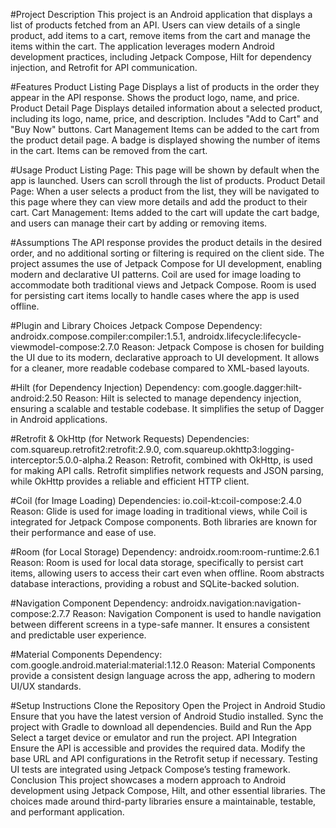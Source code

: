 #Project Description This project is an Android application that displays a list of products fetched from an API. Users can view details of a single product, add items to a cart, remove items from the cart and manage the items within the cart. The application leverages modern Android development practices, including Jetpack Compose, Hilt for dependency injection, and Retrofit for API communication.

#Features Product Listing Page Displays a list of products in the order they appear in the API response. Shows the product logo, name, and price. Product Detail Page Displays detailed information about a selected product, including its logo, name, price, and description. Includes "Add to Cart" and "Buy Now" buttons. Cart Management Items can be added to the cart from the product detail page. A badge is displayed showing the number of items in the cart. Items can be removed from the cart.

#Usage Product Listing Page: This page will be shown by default when the app is launched. Users can scroll through the list of products. Product Detail Page: When a user selects a product from the list, they will be navigated to this page where they can view more details and add the product to their cart. Cart Management: Items added to the cart will update the cart badge, and users can manage their cart by adding or removing items.

#Assumptions The API response provides the product details in the desired order, and no additional sorting or filtering is required on the client side. The project assumes the use of Jetpack Compose for UI development, enabling modern and declarative UI patterns. Coil are used for image loading to accommodate both traditional views and Jetpack Compose. Room is used for persisting cart items locally to handle cases where the app is used offline.

#Plugin and Library Choices Jetpack Compose Dependency: androidx.compose.compiler:compiler:1.5.1, androidx.lifecycle:lifecycle-viewmodel-compose:2.7.0 Reason: Jetpack Compose is chosen for building the UI due to its modern, declarative approach to UI development. It allows for a cleaner, more readable codebase compared to XML-based layouts.

#Hilt (for Dependency Injection) Dependency: com.google.dagger:hilt-android:2.50 Reason: Hilt is selected to manage dependency injection, ensuring a scalable and testable codebase. It simplifies the setup of Dagger in Android applications.

#Retrofit & OkHttp (for Network Requests) Dependencies: com.squareup.retrofit2:retrofit:2.9.0, com.squareup.okhttp3:logging-interceptor:5.0.0-alpha.2 Reason: Retrofit, combined with OkHttp, is used for making API calls. Retrofit simplifies network requests and JSON parsing, while OkHttp provides a reliable and efficient HTTP client.

#Coil (for Image Loading) Dependencies: io.coil-kt:coil-compose:2.4.0 Reason: Glide is used for image loading in traditional views, while Coil is integrated for Jetpack Compose components. Both libraries are known for their performance and ease of use.

#Room (for Local Storage) Dependency: androidx.room:room-runtime:2.6.1 Reason: Room is used for local data storage, specifically to persist cart items, allowing users to access their cart even when offline. Room abstracts database interactions, providing a robust and SQLite-backed solution.

#Navigation Component Dependency: androidx.navigation:navigation-compose:2.7.7 Reason: Navigation Component is used to handle navigation between different screens in a type-safe manner. It ensures a consistent and predictable user experience.

#Material Components Dependency: com.google.android.material:material:1.12.0 Reason: Material Components provide a consistent design language across the app, adhering to modern UI/UX standards.

#Setup Instructions Clone the Repository Open the Project in Android Studio Ensure that you have the latest version of Android Studio installed. Sync the project with Gradle to download all dependencies. Build and Run the App Select a target device or emulator and run the project. API Integration Ensure the API is accessible and provides the required data. Modify the base URL and API configurations in the Retrofit setup if necessary. Testing UI tests are integrated using Jetpack Compose’s testing framework. Conclusion This project showcases a modern approach to Android development using Jetpack Compose, Hilt, and other essential libraries. The choices made around third-party libraries ensure a maintainable, testable, and performant application.
